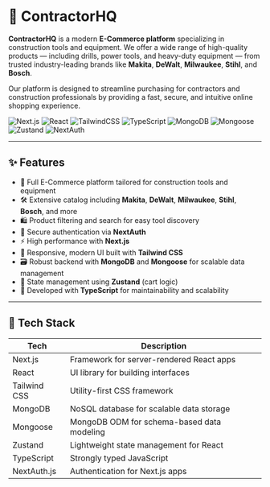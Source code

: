 # 🚧 ContractorHQ

**ContractorHQ** is a modern **E-Commerce platform** specializing in construction tools and equipment. We offer a wide range of high-quality products — including drills, power tools, and heavy-duty equipment — from trusted industry-leading brands like **Makita**, **DeWalt**, **Milwaukee**, **Stihl**, and **Bosch**.

Our platform is designed to streamline purchasing for contractors and construction professionals by providing a fast, secure, and intuitive online shopping experience.

![Next.js](https://img.shields.io/badge/Next.js-000000?style=for-the-badge&logo=nextdotjs&logoColor=white)
![React](https://img.shields.io/badge/React-20232A?style=for-the-badge&logo=react&logoColor=61DAFB)
![TailwindCSS](https://img.shields.io/badge/Tailwind_CSS-38B2AC?style=for-the-badge&logo=tailwind-css&logoColor=white)
![TypeScript](https://img.shields.io/badge/TypeScript-007ACC?style=for-the-badge&logo=typescript&logoColor=white)
![MongoDB](https://img.shields.io/badge/MongoDB-4EA94B?style=for-the-badge&logo=mongodb&logoColor=white)
![Mongoose](https://img.shields.io/badge/Mongoose-D54C1D?style=for-the-badge&logo=mongoose&logoColor=white)
![Zustand](https://img.shields.io/badge/Zustand-00C1D4?style=for-the-badge&logo=zustand&logoColor=white)
![NextAuth](https://img.shields.io/badge/Auth-NextAuth.js-orange?style=for-the-badge)

---

## ✨ Features

- 🛒 Full E-Commerce platform tailored for construction tools and equipment
- 🛠 Extensive catalog including **Makita**, **DeWalt**, **Milwaukee**, **Stihl**, **Bosch**, and more
- 🛍️ Product filtering and search for easy tool discovery
- 🔐 Secure authentication via **NextAuth**
- ⚡️ High performance with **Next.js**
- 🎨 Responsive, modern UI built with **Tailwind CSS**
- 🗃️ Robust backend with **MongoDB** and **Mongoose** for scalable data management
- 🔄 State management using **Zustand** (cart logic)
- 🔧 Developed with **TypeScript** for maintainability and scalability

---

## 🧱 Tech Stack

| Tech         | Description                                    |
|--------------|------------------------------------------------|
| Next.js      | Framework for server-rendered React apps       |
| React        | UI library for building interfaces              |
| Tailwind CSS | Utility-first CSS framework                      |
| MongoDB      | NoSQL database for scalable data storage        |
| Mongoose     | MongoDB ODM for schema-based data modeling      |
| Zustand      | Lightweight state management for React          |
| TypeScript   | Strongly typed JavaScript                        |
| NextAuth.js  | Authentication for Next.js apps                  |